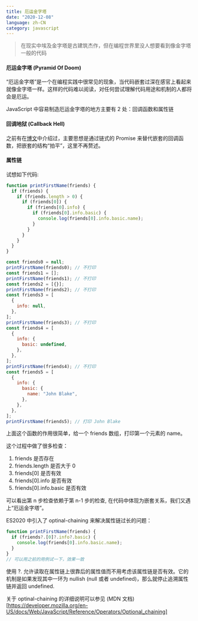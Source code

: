 ```yaml
---
title: 厄运金字塔
date: "2020-12-08"
language: zh-CN
category: javascript
---
```


> 在现实中埃及金字塔是古建筑杰作，但在编程世界里没人想要看到像金字塔一般的代码

#### 厄运金字塔 (Pyramid Of Doom)

“厄运金字塔”是一个在编程实践中很常见的现象，当代码嵌套过深在感官上看起来就像金字塔一样。这样的代码难以阅读，对任何尝试理解代码用途和机制的人都将会是厄运。

JavaScript 中容易制造厄运金字塔的地方主要有 2 处：回调函数和属性链

#### 回调地狱 (Callback Hell)

之前有在[博文](http://www.blog.realrz.com/es6-feature-overview)中介绍过，主要思想是通过链式的 Promise 来替代嵌套的回调函数，把嵌套的结构“拍平”，这里不再赘述。

#### 属性链

试想如下代码:

```javascript
function printFirstName(friends) {
  if (friends) {
    if (friends.length > 0) {
      if (friends[0]) {
        if (friends[0].info) {
          if (friends[0].info.basic) {
            console.log(friends[0].info.basic.name);
          }
        }
      }
    }
  }
}

const friends0 = null;
printFirstName(friends0); // 不打印
const friends1 = [];
printFirstName(friends1); // 不打印
const friends2 = [{}];
printFirstName(friends2); // 不打印
const friends3 = [
  {
    info: null,
  },
];
printFirstName(friends3); // 不打印
const friends4 = [
  {
    info: {
      basic: undefined,
    },
  },
];
printFirstName(friends4); // 不打印
const friends5 = [
  {
    info: {
      basic: {
        name: "John Blake",
      },
    },
  },
];
printFirstName(friends5); // 打印 John Blake
```

上面这个函数的作用很简单，给一个 friends 数组，打印第一个元素的 name。

这个过程中做了很多检查：

1. friends 是否存在
2. friends.length 是否大于 0
3. friends[0] 是否有效
4. friends[0].info 是否有效
5. friends[0].info.basic 是否有效

可以看出第 n 步检查依赖于第 n-1 步的检查, 在代码中体现为嵌套关系，我们又遇上“厄运金字塔”。

ES2020 中引入了 optinal-chaining 来解决属性链过长的问题：

```javascript
function printFirstName(friends) {
  if (friends?.[0]?.info?.basic) {
    console.log(friends[0].info.basic.name);
  }
}
// 可以用之前的用例试一下，效果一致
```

使用 ?. 允许读取在属性链上很靠后的属性值而不用考虑该属性链是否有效。它的机制是如果发现其中一环为 nullish (null 或者 undefined)，那么就停止追溯属性链并返回 undefined.

关于 optinal-chaining 的详细说明可以参见 (MDN 文档)[https://developer.mozilla.org/en-US/docs/Web/JavaScript/Reference/Operators/Optional_chaining]
